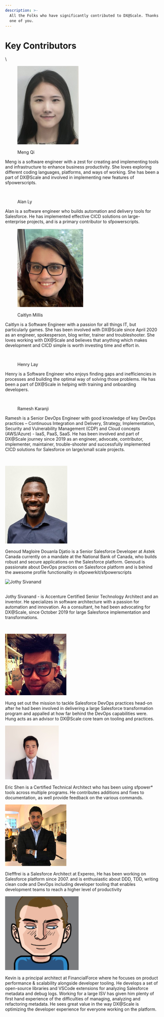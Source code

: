 ```yaml
---
description: >-
  All the Folks who have significantly contributed to DX@Scale. Thanks to each
  one of you.
---
```


# Key Contributors

\


<figure><img src="../.gitbook/assets/meng.jpg" alt=""><figcaption><p>Meng Qi</p></figcaption></figure>

Meng is a software engineer with a zest for creating and implementing tools and infrastructure to enhance business productivity. She loves exploring different coding languages, platforms, and ways of working. She has been a part of DX@Scale and involved in implementing new features of sfpowerscripts.





<figure><img src="https://files.gitbook.com/v0/b/gitbook-x-prod.appspot.com/o/spaces%2Fz4DIARBK9t37HrKFKKYm%2Fuploads%2F2FJKZmuYDM95fffoKGPG%2FAlan-Ly.png?alt=media" alt=""><figcaption><p>​Alan Ly</p></figcaption></figure>

​Alan is a software engineer who builds automation and delivery tools for Salesforce. He has implemented effective CICD solutions on large-enterprise projects, and is a primary contributor to sfpowerscripts.

<figure><img src="../.gitbook/assets/image (36).png" alt=""><figcaption><p>Caitlyn Millis</p></figcaption></figure>

Caitlyn is a Software Engineer with a passion for all things IT, but particularly games. She has been involved with DX@Scale since April 2020 as an engineer, spokesperson, blog writer, trainer and troubleshooter. She loves working with DX@Scale and believes that anything which makes development and CICD simple is worth investing time and effort in.

<figure><img src="https://files.gitbook.com/v0/b/gitbook-x-prod.appspot.com/o/spaces%2Fz4DIARBK9t37HrKFKKYm%2Fuploads%2FqQOgdKEUbazFjO8AeCvj%2FHenry_Lay.jpg?alt=media" alt=""><figcaption><p>Henry Lay</p></figcaption></figure>

Henry is a Software Engineer who enjoys finding gaps and inefficiencies in processes and building the optimal way of solving those problems. He has been a part of DX@Scale in helping with training and onboarding developers.&#x20;

<figure><img src="https://files.gitbook.com/v0/b/gitbook-x-prod.appspot.com/o/spaces%2Fz4DIARBK9t37HrKFKKYm%2Fuploads%2FRlNpgeWhEmYuXvGUjQob%2Framesh.png?alt=media" alt=""><figcaption><p>Ramesh Karanji</p></figcaption></figure>

Ramesh is a Senior DevOps Engineer with good knowledge of key DevOps practices – Continuous Integration and Delivery, Strategy, Implementation, Security and Vulnerability Management (CDP) and Cloud concepts (AWS/Azure) - IaaS, PaaS, SaaS. He has been involved and part of DX@Scale journey since 2019 as an engineer, advocate, contributor, implementer, maintainer, trouble-shooter and successfully implemented CICD solutions for Salesforce on large/small scale projects.



‌

![Genoud Magloire aka Profile Man](<../.gitbook/assets/Genoud (1).jpg>)

Genoud Magloire Douanla Djatio is a Senior Salesforce Developer at Astek Canada currently on a mandate at the National Bank of Canada, who builds robust and secure applications on the Salesforce platform. Genoud is passionate about DevOps practices on Salesforce platform and is behind the awesome profile functionality in sfpowerkit/sfpowerscripts



![Jothy Sivanand](https://files.gitbook.com/v0/b/gitbook-x-prod.appspot.com/o/spaces%2FMeOLCQVfe5ou1YaEf4so%2Fuploads%2Fgit-blob-d814564426e2b202207f53ec9c44d255939dd99d%2Fsivanand.jothy.jpg?alt=media)

\
Jothy Sivanand - is Accenture Certified Senior Technology Architect and an inventor. He specializes in software architecture with a passion for automation and innovation. As a consultant, he had been advocating for DX@Scale, since October 2019 for large Salesforce implementation and transformations.

​

![Hung Dinh](<../.gitbook/assets/image (13).png>)

Hung set out the mission to tackle Salesforce DevOps practices head-on after he had been involved in delivering a large Salesforce transformation program and appalled at how far behind the DevOps capabilities were. Hung acts as an advisor to DX@Scale core team on tooling and practices.​

![Eric Shen](<../.gitbook/assets/image (2).png>)

Eric Shen is a Certified Technical Architect who has been using sfpower\* tools across multiple programs. He contributes additions and fixes to documentation, as well provide feedback on the various commands.

![Diéffrei Quadros](../.gitbook/assets/diffrei.png)

Diefffrei is a Salesforce Architect at Expereo, He has been working on Salesforce platform since 2007. and is enthusiastic about DDD, TDD, writing clean code and DevOps including developer tooling that enables development teams to reach a higher level of productivity



![Kevin Jones](<../.gitbook/assets/image (12).png>)

Kevin is a principal architect at FinancialForce where he focuses on product performance & scalability alongside developer tooling. He develops a set of open-source libraries and VSCode extensions for analyzing Salesforce metadata and debug logs. Working for a large ISV has given him plenty of first hand experience of the difficulties of managing, analyzing and refactoring metadata. He sees great value in the way DX@Scale is optimizing the developer experience for everyone working on the platform.
